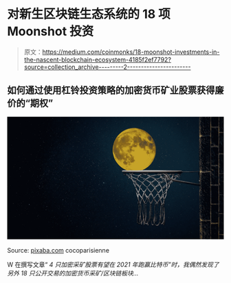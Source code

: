# 对新生区块链生态系统的 18 项 Moonshot 投资

> 原文：<https://medium.com/coinmonks/18-moonshot-investments-in-the-nascent-blockchain-ecosystem-4185f2ef7792?source=collection_archive---------2----------------------->

## 如何通过使用杠铃投资策略的加密货币矿业股票获得廉价的“期权”

![](img/97f46a020fd77449d2b34a8115c1c82a.png)

Source: [pixaba.com](https://pixabay.com/illustrations/moon-moonlight-night-full-moon-4919501/?fbclid=IwAR17POzKthPP96wrwgyGqxafxkvxdR0k3h3MShW7MVG6Xo2oon3HV8c9-w4) cocoparisienne

W 在撰写文章“ *4 只加密采矿股票有望在 2021 年跑赢比特币”时，我偶然发现了另外 18 只公开交易的加密货币采矿/区块链板块…*